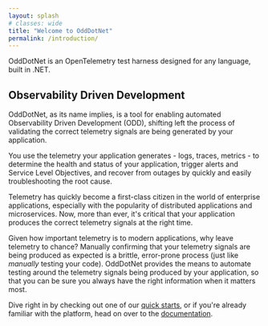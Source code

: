 ```yaml
---
layout: splash
# classes: wide
title: "Welcome to OddDotNet"
permalink: /introduction/
---
```

OddDotNet is an OpenTelemetry test harness designed for any language, built in .NET.

## Observability Driven Development
OddDotNet, as its name implies, is a tool for enabling automated Observability Driven Development (ODD),
shifting left the process of validating the correct telemetry signals are being generated by your
application.

You use the telemetry your application generates - logs, traces, metrics - to determine the health
and status of your application, trigger alerts and Service Level Objectives, and recover
from outages by quickly and easily troubleshooting the root cause. 

Telemetry has quickly become a first-class citizen in the world of enterprise applications, especially
with the popularity of distributed applications and microservices. Now, more than ever, it's critical
that your application produces the correct telemetry signals at the right time.

Given how important telemetry is to modern applications, why leave telemetry to chance? Manually 
confirming that your telemetry signals are being produced as expected is a brittle, error-prone
process (just like *manually* testing your code). OddDotNet provides the means to automate testing
around the telemetry signals being produced by your application, so that you can be sure you always
have the right information when it matters most.

Dive right in by checking out one of our [quick starts](/quick-starts/), or if you're already familiar
with the platform, head on over to the [documentation](/documentation/concepts/).